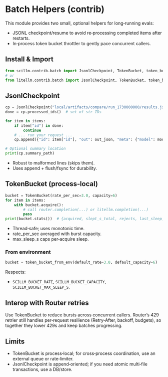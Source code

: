 # Batch Helpers (contrib)

This module provides two small, optional helpers for long‑running evals:

- JSONL checkpoint/resume to avoid re‑processing completed items after restarts.
- In‑process token bucket throttler to gently pace concurrent callers.

## Install & Import

```python
from scillm.contrib.batch import JsonlCheckpoint, TokenBucket, token_bucket_from_env
# or
from litellm.contrib.batch import JsonlCheckpoint, TokenBucket, token_bucket_from_env
```

## JsonlCheckpoint

```python
cp = JsonlCheckpoint("local/artifacts/compare/run_1730000000/results.jsonl", id_key="id")
done = cp.processed_ids()  # set of str IDs

for item in items:
    if item["id"] in done:
        continue
    # ... run your request ...
    cp.append({"id": item["id"], "out": out_json, "meta": {"model": model, "lat_ms": lat}})

# Optional summary location
print(cp.summary_path)
```

- Robust to malformed lines (skips them).
- Uses append + flush/fsync for durability.

## TokenBucket (process‑local)

```python
bucket = TokenBucket(rate_per_sec=3.0, capacity=6)
for item in items:
    with bucket.acquire():
        # call router.completion(...) or litellm.completion(...)
        pass
print(bucket.stats())  # {acquired, slept_s_total, rejects, last_sleep_s}
```

- Thread‑safe; uses monotonic time.
- rate_per_sec averaged with burst capacity.
- max_sleep_s caps per‑acquire sleep.

### From environment

```python
bucket = token_bucket_from_env(default_rate=3.0, default_capacity=6)
```

Respects:
- `SCILLM_BUCKET_RATE`, `SCILLM_BUCKET_CAPACITY`, `SCILLM_BUCKET_MAX_SLEEP_S`.

## Interop with Router retries

Use TokenBucket to reduce bursts across concurrent callers. Router’s 429 retrier still handles per‑request resilience (Retry‑After, backoff, budgets), so together they lower 429s and keep batches progressing.

## Limits

- TokenBucket is process‑local; for cross‑process coordination, use an external queue or rate‑limiter.
- JsonlCheckpoint is append‑oriented; if you need atomic multi‑file transactions, use a DB/store.
